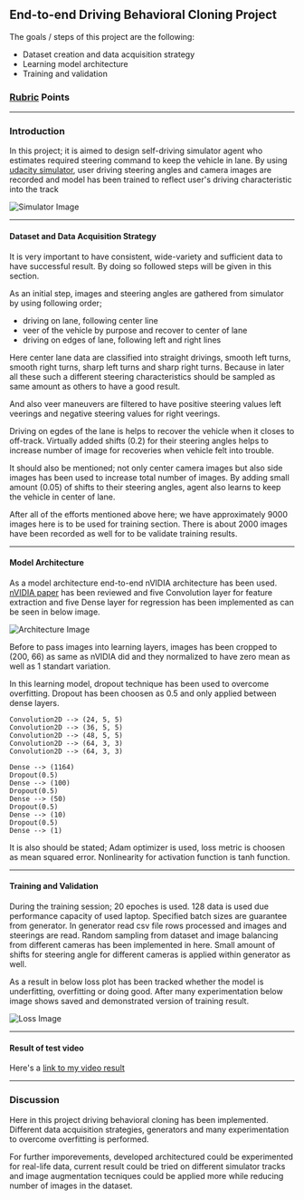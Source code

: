 
## **End-to-end Driving Behavioral Cloning Project**

The goals / steps of this project are the following:

* Dataset creation and data acquisition strategy
* Learning model architecture
* Training and validation

[//]: # (Image References)

[image1]: ./output_images/nvidia_architecture.png "Architecture"
[image2]: ./output_images/error_loss.png "Loss"
[image3]: ./output_images/simulator.jpg "Simulator"


### [Rubric](https://review.udacity.com/#!/rubrics/432/view) Points

---
### Introduction
In this project; it is aimed to design self-driving simulator agent who estimates required steering command to keep the vehicle in lane. By using [udacity simulator](https://github.com/udacity/self-driving-car-sim), user driving steering angles and camera images are recorded and model has been trained to reflect user's driving characteristic into the track

![Simulator Image][image3]

---
#### Dataset and Data Acquisition Strategy

It is very important to have consistent, wide-variety and sufficient data to have successful result. By doing so followed steps will be given in this section.

As an initial step, images and steering angles are gathered from simulator by using following order;

* driving on lane, following center line
* veer of the vehicle by purpose and recover to center of lane
* driving on edges of lane, following left and right lines

Here center lane data are classified into straight drivings, smooth left turns, smooth right turns, sharp left turns and sharp right turns. Because in later all these such a different steering characteristics should be sampled as same amount as others to have a good result.

And also veer maneuvers are filtered to have positive steering values left veerings and negative steering values for right veerings. 

Driving on egdes of the lane is helps to recover the vehicle when it closes to off-track. Virtually added shifts (0.2) for their steering angles helps to increase number of image for recoveries when vehicle felt into trouble.

It should also be mentioned; not only center camera images but also side images has been used to increase total number of images. By adding small amount (0.05) of shifts to their steering angles, agent also learns to keep the vehicle in center of lane. 

After all of the efforts mentioned above here; we have approximately 9000 images here is to be used for training section. There is about 2000 images have been recorded as well for to be validate training results.

---
#### Model Architecture

As a model architecture end-to-end nVIDIA architecture has been used. [nVIDIA paper](https://arxiv.org/abs/1604.07316) has been reviewed and five Convolution layer for feature extraction and five Dense layer for regression has been implemented as can be seen in below image.

![Architecture Image][image1]

Before to pass images into learning layers, images has been cropped to (200, 66) as same as nVIDIA did and they normalized to have zero mean as well as 1 standart variation.

In this learning model, dropout technique has been used to overcome overfitting. Dropout has been choosen as 0.5 and only applied between dense layers.

    Convolution2D --> (24, 5, 5)
    Convolution2D --> (36, 5, 5)
    Convolution2D --> (48, 5, 5)
    Convolution2D --> (64, 3, 3)
    Convolution2D --> (64, 3, 3)
    
    Dense --> (1164)
    Dropout(0.5)
    Dense --> (100)
    Dropout(0.5)
    Dense --> (50)
    Dropout(0.5)
    Dense --> (10)
    Dropout(0.5)
    Dense --> (1)

It is also should be stated; Adam optimizer is used, loss metric is choosen as mean squared error. Nonlinearity for activation function is tanh function. 

---
#### Training and Validation

During the training session; 20 epoches is used. 128 data is used due performance capacity of used laptop. Specified batch sizes are guarantee from generator. In generator read csv file rows processed and images and steerings are read. Random sampling from dataset and image balancing from different cameras has been implemented in here. Small amount of shifts for steering angle for different cameras is applied within generator as well.

As a result in below loss plot has been tracked whether the model is underfitting, overfitting or doing good. After many experimentation below image shows saved and demonstrated version of training result.

![Loss Image][image2]

---
#### Result of test video

Here's a [link to my video result](./run1.mp4)

---
### Discussion

Here in this project driving behavioral cloning has been implemented. Different data acquisition strategies, generators and many experimentation to overcome overfitting is performed.

For further imporevements, developed architectured could be experimented for real-life data, current result could be tried on different simulator tracks and image augmentation tecniques could be applied more while reducing number of images in the dataset.
